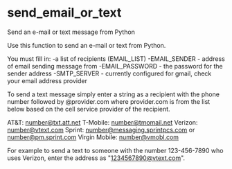 # send_email_or_text
Send an e-mail or text message from Python

Use this function to send an e-mail or text from Python.

You must fill in:
 -a list of recipients (EMAIL_LIST)
 -EMAIL_SENDER - address of email sending message from
 -EMAIL_PASSWORD - the password for the sender address
 -SMTP_SERVER - currently configured for gmail, check your email address provider
 
To send a text message simply enter a string as a recipient with
the phone number followed by @provider.com where provider.com is 
from the list below based on the cell service provider of the recipient.

AT&T: number@txt.att.net
T-Mobile: number@tmomail.net
Verizon: number@vtext.com
Sprint: number@messaging.sprintpcs.com or number@pm.sprint.com
Virgin Mobile: number@vmobl.com

For example to send a text to someone with the number 123-456-7890 who uses Verizon,
enter the address as "1234567890@vtext.com".
 
